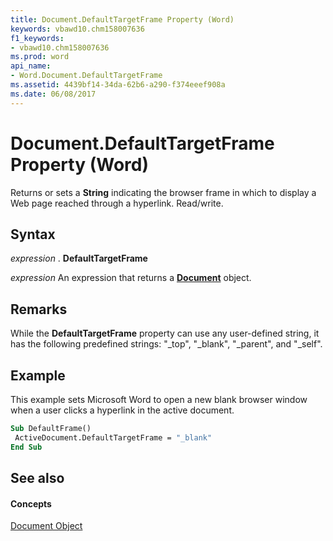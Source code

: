 ```yaml
---
title: Document.DefaultTargetFrame Property (Word)
keywords: vbawd10.chm158007636
f1_keywords:
- vbawd10.chm158007636
ms.prod: word
api_name:
- Word.Document.DefaultTargetFrame
ms.assetid: 4439bf14-34da-62b6-a290-f374eeef908a
ms.date: 06/08/2017
---
```



# Document.DefaultTargetFrame Property (Word)

Returns or sets a  **String** indicating the browser frame in which to display a Web page reached through a hyperlink. Read/write.


## Syntax

 _expression_ . **DefaultTargetFrame**

 _expression_ An expression that returns a **[Document](Word.Document.md)** object.


## Remarks

While the  **DefaultTargetFrame** property can use any user-defined string, it has the following predefined strings: "_top", "_blank", "_parent", and "_self".


## Example

This example sets Microsoft Word to open a new blank browser window when a user clicks a hyperlink in the active document.


```vb
Sub DefaultFrame() 
 ActiveDocument.DefaultTargetFrame = "_blank" 
End Sub
```


## See also


#### Concepts


[Document Object](Word.Document.md)

